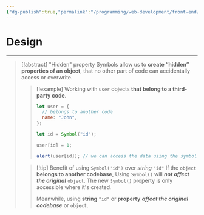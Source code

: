 ```yaml
---
{"dg-publish":true,"permalink":"/programming/web-development/front-end/javascript-vanilla/03-objects/07-symbol-type/02-hidden-properties/","tags":["programming","webdevelopment","frontend","JavaScript"],"created":"2024-11-09T11:30:39.529+08:00"}
---
```



# Design

---

> [!abstract] "Hidden" property
> Symbols allow us to **create “hidden” properties of an object**, that no other part of code can accidentally access or overwrite.
>
> > [!example]
> > Working with `user` objects **that belong to a third-party code**.
> >
> > ```javascript
> > let user = {
> >   // belongs to another code
> >   name: "John",
> > };
> >
> > let id = Symbol("id");
> >
> > user[id] = 1;
> >
> > alert(user[id]); // we can access the data using the symbol as the key
> > ```
>
> > [!tip] Benefit of using `Symbol("id")` over _string_ `"id"`
> > If the `object` **belongs to another codebase**, Using `Symbol()` will **_not affect the original_** `object`.
> > The new `Symbol()` property is only accessible where it's created.
> >
> > Meanwhile, using **string** `"id"` or **property** **_affect the original codebase_** or `object`.
